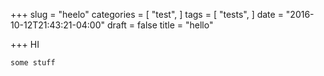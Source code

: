 +++
slug = "heelo"
categories = [
  "test",
]
tags = [
  "tests",
]
date = "2016-10-12T21:43:21-04:00"
draft = false
title = "hello"

+++
HI

```
some stuff
```
